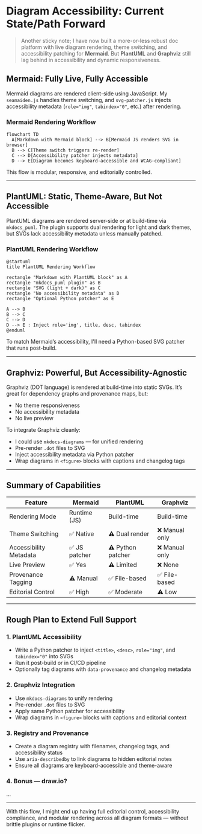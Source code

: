 # Diagram Accessibility: Current State/Path Forward

>Another sticky note; I have now built a more-or-less robust doc platform with live diagram rendering, theme switching, and accessibility patching for **Mermaid**. But **PlantUML** and **Graphviz** still lag behind in accessibility and dynamic responsiveness.

## Mermaid: Fully Live, Fully Accessible

Mermaid diagrams are rendered client-side using JavaScript. My `seamaiden.js` handles theme switching, and `svg-patcher.js` injects accessibility metadata (`role="img"`, `tabindex="0"`, etc.) after rendering.

### Mermaid Rendering Workflow

```mermaid
flowchart TD
  A[Markdown with Mermaid block] --> B[Mermaid JS renders SVG in browser]
  B --> C[Theme switch triggers re-render]
  C --> D[Accessibility patcher injects metadata]
  D --> E[Diagram becomes keyboard-accessible and WCAG-compliant]
```

This flow is modular, responsive, and editorially controlled.

---

## PlantUML: Static, Theme-Aware, But Not Accessible

PlantUML diagrams are rendered server-side or at build-time via `mkdocs_puml`. The plugin supports dual rendering for light and dark themes, but SVGs lack accessibility metadata unless manually patched.

### PlantUML Rendering Workflow

```kroki-plantuml
@startuml
title PlantUML Rendering Workflow

rectangle "Markdown with PlantUML block" as A
rectangle "mkdocs_puml plugin" as B
rectangle "SVG (light + dark)" as C
rectangle "No accessibility metadata" as D
rectangle "Optional Python patcher" as E

A --> B
B --> C
C --> D
D --> E : Inject role='img', title, desc, tabindex
@enduml
```

To match Mermaid’s accessibility, I'll need a Python-based SVG patcher that runs post-build.

---

## Graphviz: Powerful, But Accessibility-Agnostic

Graphviz (DOT language) is rendered at build-time into static SVGs. It’s great for dependency graphs and provenance maps, but:

- No theme responsiveness
- No accessibility metadata
- No live preview

To integrate Graphviz cleanly:
- I could use `mkdocs-diagrams` — for unified rendering
- Pre-render `.dot` files to SVG
- Inject accessibility metadata via Python patcher
- Wrap diagrams in `<figure>` blocks with captions and changelog tags

---

## Summary of Capabilities

| Feature                      | Mermaid            | PlantUML           | Graphviz           |
|-----------------------------|--------------------|--------------------|--------------------|
| Rendering Mode              | Runtime (JS)       | Build-time         | Build-time         |
| Theme Switching             | ✅ Native           | ⚠️ Dual render      | ❌ Manual only      |
| Accessibility Metadata      | ✅ JS patcher       | ⚠️ Python patcher   | ❌ Manual only      |
| Live Preview                | ✅ Yes              | ⚠️ Limited          | ❌ None             |
| Provenance Tagging          | ⚠️ Manual           | ✅ File-based       | ✅ File-based       |
| Editorial Control           | ✅ High             | ✅ Moderate         | ⚠️ Low              |

---
## Rough Plan to Extend Full Support

### 1. **PlantUML Accessibility**
- Write a Python patcher to inject `<title>`, `<desc>`, `role="img"`, and `tabindex="0"` into SVGs
- Run it post-build or in CI/CD pipeline
- Optionally tag diagrams with `data-provenance` and changelog metadata

### 2. **Graphviz Integration**
- Use `mkdocs-diagrams` to unify rendering
- Pre-render `.dot` files to SVG
- Apply same Python patcher for accessibility
- Wrap diagrams in `<figure>` blocks with captions and editorial context

### 3. **Registry and Provenance**
- Create a diagram registry with filenames, changelog tags, and accessibility status
- Use `aria-describedby` to link diagrams to hidden editorial notes
- Ensure all diagrams are keyboard-accessible and theme-aware

### 4. Bonus — draw.io?
...

---

With this flow, I might end up having full editorial control, accessibility compliance, and modular rendering across all diagram formats — without brittle plugins or runtime flicker.
